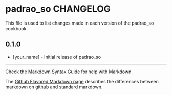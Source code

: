 padrao_so CHANGELOG
===================

This file is used to list changes made in each version of the padrao_so cookbook.

0.1.0
-----
- [your_name] - Initial release of padrao_so

- - -
Check the [Markdown Syntax Guide](http://daringfireball.net/projects/markdown/syntax) for help with Markdown.

The [Github Flavored Markdown page](http://github.github.com/github-flavored-markdown/) describes the differences between markdown on github and standard markdown.
